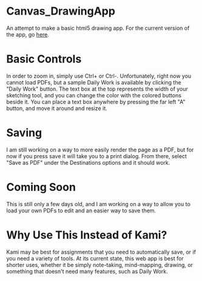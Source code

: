 # Canvas_DrawingApp
An attempt to make a basic html5 drawing app.
For the current version of the app, go <a href="https://nbritt27.github.io/Canvas_DrawingApp/home.html">here</a>.
# Basic Controls
In order to zoom in, simply use Ctrl+ or Ctrl-. 
Unfortunately, right now you cannot load PDFs, but a sample Daily Work is available by clicking the "Daily Work" button.
The text box at the top represents the width of your sketching tool, and you can change the color with the colored buttons beside it. 
You can place a text box anywhere by pressing the far left "A" button, and move it around and resize it.
# Saving
I am still working on a way to more easily render the page as a PDF, but for now if you press save it will take you to a print dialog. From there, select "Save as PDF" under the Destinations options and it should work. 
# Coming Soon
This is still only a few days old, and I am working on a way to allow you to load your own PDFs to edit and an easier way to save them.
# Why Use This Instead of Kami?
Kami may be best for assignments that you need to automatically save, or if you need a variety of tools. At its current state, this web app is best for shorter uses, whether it be simply note-taking, mind-mapping, drawing, or something that doesn't need many features, such as Daily Work. 

